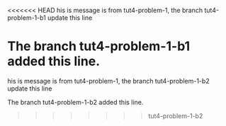 <<<<<<< HEAD
his is message is from tut4-problem-1, the branch tut4-problem-1-b1 update this line

The branch tut4-problem-1-b1 added this line.
=======
his is message is from tut4-problem-1, the branch tut4-problem-1-b2 update this line

The branch tut4-problem-1-b2 added this line.
>>>>>>>> tut4-problem-1-b2

